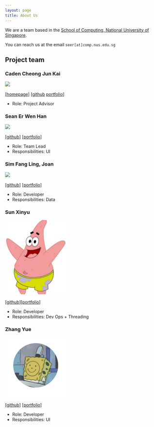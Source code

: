 ```yaml
---
layout: page
title: About Us
---
```


We are a team based in the [School of Computing, National University of Singapore](http://www.comp.nus.edu.sg).

You can reach us at the email `seer[at]comp.nus.edu.sg`

## Project team

### Caden Cheong Jun Kai

<img src="images/johndoe.png" width="200px">

[[homepage](http://www.comp.nus.edu.sg/~damithch)]
[[github](https://github.com/johndoe)
[portfolio](team/johndoe.md)]

* Role: Project Advisor

### Sean Er Wen Han

<img src="images/johndoe.png" width="200px">

[[github](http://github.com/johndoe)]
[[portfolio](team/johndoe.md)]

* Role: Team Lead
* Responsibilities: UI

### Sim Fang Ling, Joan

<img src="images/johndoe.png" width="200px">

[[github](http://github.com/johndoe)] [[portfolio](team/johndoe.md)]

* Role: Developer
* Responsibilities: Data

### Sun Xinyu

<img src="images/echomo-xinyu.png" width="200px">

[[github](http://github.com/Echomo-Xinyu)][[portfolio](team/echomo-xinyu.md)]

* Role: Developer
* Responsibilities: Dev Ops + Threading

### Zhang Yue

<img src="images/gnahzeus.png" width="200px">

[[github](http://github.com/gnahzeus)]
[[portfolio](team/gnahzeus.md)]

* Role: Developer
* Responsibilities: UI
